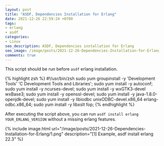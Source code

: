 ```yaml
---
layout: post
title: "ASDF, Dependencies Installation for Erlang"
date: 2021-12-26 22:59:24 +0700
tags:
- erlang
- asdf
categories:
- Linux
seo_description: ASDF, Dependencies installation for Erlang
seo_image: /image/posts/2021-12-26-Dependencies-Installation-for-Erlang/1.png
comments: true
---
```


This script should be run before `asdf` erlang installation.

{% highlight zsh %}
#!/usr/bin/zsh
sudo yum groupinstall -y 'Development Tools' 'C Development Tools and Libraries';
sudo yum install -y autoconf;
sudo yum install -y ncurses-devel;
sudo yum install -y wxGTK3-devel wxBase3;
sudo yum install -y openssl-devel;
sudo yum install -y java-1.8.0-openjdk-devel;
sudo yum install -y libiodbc unixODBC-devel.x86_64 erlang-odbc.x86_64;
sudo yum install -y libxslt fop;
{% endhighlight %}

After executing the script above, you can run `asdf install erlang YOUR_ERLANG_VERSION` without a missing erlang features.

{% include image.html url="/image/posts/2021-12-26-Dependencies-Installation-for-Erlang/1.png" description="[1] Example, asdf install erlang 22.3" %}
